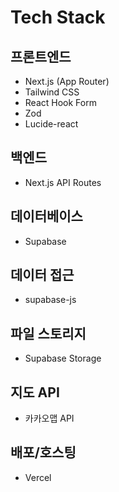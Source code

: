 # Tech Stack

## 프론트엔드

- Next.js (App Router)
- Tailwind CSS
- React Hook Form
- Zod
- Lucide-react

## 백엔드

- Next.js API Routes

## 데이터베이스

- Supabase

## 데이터 접근

- supabase-js

## 파일 스토리지

- Supabase Storage

## 지도 API

- 카카오맵 API

## 배포/호스팅

- Vercel
